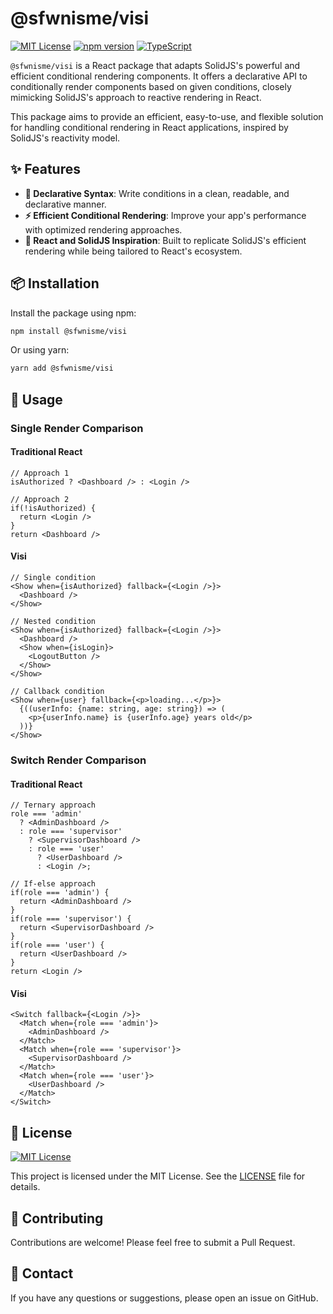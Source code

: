 # @sfwnisme/visi

[![MIT License](https://img.shields.io/badge/License-MIT-yellow.svg)](https://opensource.org/licenses/MIT)
[![npm version](https://badge.fury.io/js/%40sfwnisme%2Fvisi.svg)](https://badge.fury.io/js/%40sfwnisme%2Fvisi)
[![TypeScript](https://img.shields.io/badge/TypeScript-Ready-blue.svg)](https://www.typescriptlang.org/)

`@sfwnisme/visi` is a React package that adapts SolidJS's powerful and efficient conditional rendering components. It offers a declarative API to conditionally render components based on given conditions, closely mimicking SolidJS's approach to reactive rendering in React.

This package aims to provide an efficient, easy-to-use, and flexible solution for handling conditional rendering in React applications, inspired by SolidJS's reactivity model.

## ✨ Features

- **🚀 Declarative Syntax**: Write conditions in a clean, readable, and declarative manner.
- **⚡ Efficient Conditional Rendering**: Improve your app's performance with optimized rendering approaches.
- **🔀 React and SolidJS Inspiration**: Built to replicate SolidJS's efficient rendering while being tailored to React's ecosystem.

## 📦 Installation

Install the package using npm:

```bash
npm install @sfwnisme/visi
```

Or using yarn:

```bash
yarn add @sfwnisme/visi
```

## 🚀 Usage

### Single Render Comparison

#### Traditional React

```tsx
// Approach 1
isAuthorized ? <Dashboard /> : <Login />

// Approach 2
if(!isAuthorized) {
  return <Login />
}
return <Dashboard />
```

#### Visi

```tsx
// Single condition
<Show when={isAuthorized} fallback={<Login />}>
  <Dashboard />
</Show>

// Nested condition
<Show when={isAuthorized} fallback={<Login />}>
  <Dashboard />
  <Show when={isLogin}>
    <LogoutButton />
  </Show>
</Show>

// Callback condition
<Show when={user} fallback={<p>loading...</p>}>
  {((userInfo: {name: string, age: string}) => (
    <p>{userInfo.name} is {userInfo.age} years old</p>
  ))}
</Show>
```

### Switch Render Comparison

#### Traditional React

```tsx
// Ternary approach
role === 'admin'
  ? <AdminDashboard />
  : role === 'supervisor'
    ? <SupervisorDashboard />
    : role === 'user'
      ? <UserDashboard />
      : <Login />;

// If-else approach
if(role === 'admin') {
  return <AdminDashboard />
}
if(role === 'supervisor') {
  return <SupervisorDashboard />
}
if(role === 'user') {
  return <UserDashboard />
}
return <Login />
```

#### Visi
```tsx
<Switch fallback={<Login />}>
  <Match when={role === 'admin'}>
    <AdminDashboard />
  </Match>
  <Match when={role === 'supervisor'}>
    <SupervisorDashboard />
  </Match>
  <Match when={role === 'user'}>
    <UserDashboard />
  </Match>
</Switch>
```

## 📄 License

[![MIT License](https://img.shields.io/badge/License-MIT-yellow.svg)](https://opensource.org/licenses/MIT)

This project is licensed under the MIT License. See the [LICENSE](LICENSE) file for details.

## 🤝 Contributing

Contributions are welcome! Please feel free to submit a Pull Request.

## 📧 Contact

If you have any questions or suggestions, please open an issue on GitHub.